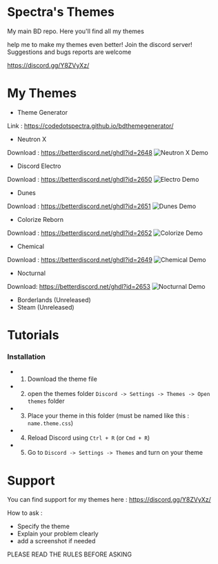 # Spectra's Themes
My main BD repo. Here you'll find all my themes

help me to make my themes even better! Join the discord server!
Suggestions and bugs reports are welcome

https://discord.gg/Y8ZVyXz/

# My Themes

* Theme Generator

Link : https://codedotspectra.github.io/bdthemegenerator/

* Neutron X

Download : https://betterdiscord.net/ghdl?id=2648
![Neutron X Demo](https://i.imgur.com/LNtTeZi.jpg)

* Discord Electro

Download : https://betterdiscord.net/ghdl?id=2650
![Electro Demo](https://i.imgur.com/YA54mPy.jpg)

* Dunes

Download : https://betterdiscord.net/ghdl?id=2651
![Dunes Demo](https://i.imgur.com/RATfN5X.jpg)

* Colorize Reborn

Download : https://betterdiscord.net/ghdl?id=2652
![Colorize Demo](https://i.imgur.com/wIjnxPA.jpg)

* Chemical

Download : https://betterdiscord.net/ghdl?id=2649
![Chemical Demo](https://i.imgur.com/hew7Wel.jpg)

* Nocturnal

Download: https://betterdiscord.net/ghdl?id=2653
![Nocturnal Demo](https://i.imgur.com/cybNOBe.jpg)

* Borderlands (Unreleased)
* Steam (Unreleased)

# Tutorials

### Installation

* 1. Download the theme file
* 2. open the themes folder `Discord -> Settings -> Themes -> Open themes` folder
* 3. Place your theme in this folder (must be named like this : `name.theme.css`)
* 4. Reload Discord using `Ctrl + R` (or `Cmd + R`)
* 5. Go to `Discord -> Settings -> Themes` and turn on your theme

# Support

You can find support for my themes here : https://discord.gg/Y8ZVyXz/

How to ask :

* Specify the theme
* Explain your problem clearly
* add a screenshot if needed

PLEASE READ THE RULES BEFORE ASKING
